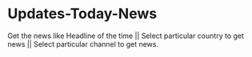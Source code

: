 # Updates-Today-News
Get the news like Headline of the time || Select particular country to get news || Select particular channel to get news.
